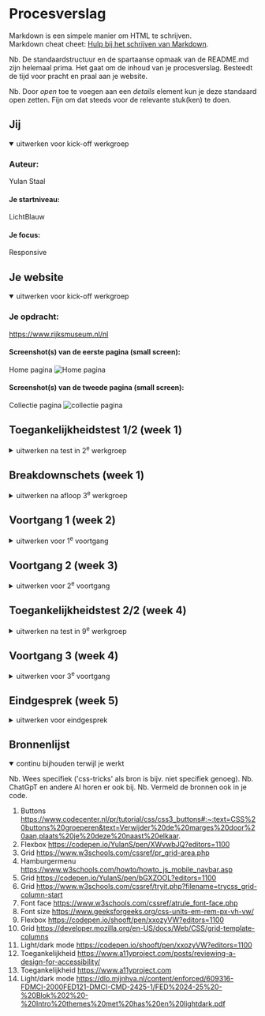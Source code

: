 # Procesverslag
Markdown is een simpele manier om HTML te schrijven.  
Markdown cheat cheet: [Hulp bij het schrijven van Markdown](https://github.com/adam-p/markdown-here/wiki/Markdown-Cheatsheet).

Nb. De standaardstructuur en de spartaanse opmaak van de README.md zijn helemaal prima. Het gaat om de inhoud van je procesverslag. Besteedt de tijd voor pracht en praal aan je website.

Nb. Door *open* toe te voegen aan een *details* element kun je deze standaard open zetten. Fijn om dat steeds voor de relevante stuk(ken) te doen.





## Jij

<details open>
  <summary>uitwerken voor kick-off werkgroep</summary>

  ### Auteur:
  Yulan Staal

  #### Je startniveau:
  LichtBlauw

  #### Je focus:
  Responsive
 
</details>





## Je website

<details open>
  <summary>uitwerken voor kick-off werkgroep</summary>

  ### Je opdracht:
 https://www.rijksmuseum.nl/nl

  #### Screenshot(s) van de eerste pagina (small screen): 
  Home pagina
  <img src="readme-images/Rijks-Home.PNG" width="375px" alt="Home pagina">

  #### Screenshot(s) van de tweede pagina (small screen):
  Collectie pagina
  <img src="readme-images/collectie.PNG" width="375px" alt="collectie pagina">
 
</details>



## Toegankelijkheidstest 1/2 (week 1)

<details>
  <summary>uitwerken na test in 2<sup>e</sup> werkgroep</summary>

  ### Bevindingen
  Ik ben door de Rijksmuseum site gegaan en heb de screenreader hierop getest. Ik heb verschillende dingen getest. Zo heb ik gekeken wat er zou gebeuren als ik de voice over gewoon     zou laten voorlezen, ook heb ik geprobeerd om met mijn toetsenbord te navigeren en ook met behulp van mijn muis. Ik ben tot de volgende bevindingen gekomen:

  - Soms slechte of zelfs geen alt teksten biij images
  - Voiceover herhaalt vaak dingen
  - Met de tab kun je door de website navigeren, dit werkt niet overal even goed.
  - Goede hieracrhie van h1, h2 etc..

</details>



## Breakdownschets (week 1)

<details>
  <summary>uitwerken na afloop 3<sup>e</sup> werkgroep</summary>

  ### de hele pagina: 
  <img src="readme-images/fed-breakdown-home-1.jpeg" width="375px" alt="breakdown van de hele pagina">
  <img src="readme-images/fed-breeakdown-home-2.jpeg" width="375px" alt="breakdown van de hele pagina">

  ### menu opengeklapt: 
  <img src="readme-images/Frontend-breakdownschetsen-03.png" width="375px" alt="breakdown van opengklapt menu">

  ### Collectie pagina: 
  <img src="readme-images/Frontend-breakdownschetsen-02.png" width="375px" alt="breakdown van collectie pagina">

</details>



## Voortgang 1 (week 2)

<details>
  <summary>uitwerken voor 1<sup>e</sup> voortgang</summary>

  ### Stand van zaken
  Mijn h1 vergroot niet mee en blijft niet in het midden staan, ook snapik het menu niet. 


  ### Agenda voor meeting
  samen met je groepje opstellen

  | Kyra                     | Pleuni            | Yulan                      | Tamara        |
  | ---                      | ---               | ---                        | ---           |
  | Flex of grid gebruiken   | :nth-of-type      | H1 in het midden krijgen   | en dan ik dat |


  ### Verslag van meeting
  hier na afloop snel de uitkomsten van de meeting vastleggen

  - Ik weet nu hoe ik mijn h1 in het midden krijg
  - Gebruik maken van aria-label
  - Font maken met @font face

</details>




## Voortgang 2 (week 3)

<details>
  <summary>uitwerken voor 2<sup>e</sup> voortgang</summary>

  ### Stand van zaken
  Snap niet hoe :nth of type werkt. En waarom er een h3 moet staan terwijl je die niet ziet.


  ### Agenda voor meeting
  samen met je groepje opstellen

  | Pleuni                       | Kyra                   | Yulan          | Tamara           |
  | ---                          | ---                    | ---            | ---              |
  | Wat ipv classes gebruiken    | 3 style css bestanden  | h3 verbergen   |                  |


  ### Verslag van meeting
  hier na afloop snel de uitkomsten van de meeting vastleggen

  - Ik snap nu hoe je :nth-of-type gebruikt 
  - Visually hidden gebruiken om elemenen onzichtbaar maken --> mijn h3
  - 3 css bestanden maken, 1 voor debasis style: root, fonts etc en 2 losse voor beide pagina's

</details>





## Toegankelijkheidstest 2/2 (week 4)

<details>
  <summary>uitwerken na test in 9<sup>e</sup> werkgroep</summary>

  ### Bevindingen

  Ik heb deze test in week 4 gedaan. Ik ben nog niet klaar met mijn website. Mijn belangrijkste bevindingen voor nu, staan hieronder. Ik zal onder de bevingen foto's plaatsen van de WCAG checklist, als mijn site helemaal af is.
  
  - Verbeterde alt teksten bij de images.
  - Nog niet elke image heeft een ingevulde alt tekst
  - Screenreader leest alles op de goede volgorde voor
  - Goede hierarchie met h1, h2 etc
  - Snap alleen nog niet helemaal hoe je door de site 'tabt'
  - Ik heb nog geen light/ dark mode
  - Aria-labels voor buttons etc moet ik nog toevoegen
  - Het is me niet gelukt om video toe te voegen
  - Nog niet alle media query's staan erin

Na het afronden van mijn site:

- Elke button heeft een aria-label en staat in een button element
- Alle images een goed en duidelijk alt tekst gegeven
- Media query's gefixt waardoor je mijn site op elke scherm grootte kunt bekijken
- Light/ dark mode gemaakt
- Goed gebruikt gemaakt van customc properties




</details>





## Voortgang 3 (week 4)

<details>
  <summary>uitwerken voor 3<sup>e</sup> voortgang</summary>

  ### Stand van zaken
  Extra uitleg voor grid nodig, ook voor media query wil ik veel met grid gaan werken voor onder andere mijn afbeeldingen. Ook heb ik behoefte aan extra uitleg voor de light/ dark mmode (mocht ik hier uberhaupt nog aan toekomen).


  ### Agenda voor meeting
  samen met je groepje opstellen
  
  | Kyra           | Pleuni                    | Yulan              | Tamara           |
  | ---            | ---                       | ---                | ---              |
  | Grid area      | Opstelling van slider     | Light/dark mode    | Afwezig          |
  | @media query   | Clamp font size           | Hoe werkt Grid     |                  |

  ### Verslag van meeting
  hier na afloop snel de uitkomsten van de meeting vastleggen

  - Weet nu hoe je light / dark mode toevoegt en hoe je daar buttons biij kunt maken
  - Duidelijker hoe media query's werken
  - Grid area in 1 regel ipv los grid-row-start grid-column-start etc. (Wel makkelijker voor mij om los uit te schrijven hihi)

</details>





## Eindgesprek (week 5)

<details>
  <summary>uitwerken voor eindgesprek</summary>

  ### Je uitkomst - karakteristiek screenshots:
  <img src="readme-images/sfeer.jpeg" width="375px" alt="Grid sfeer plaatje">
  <img src="readme-images/grid.PNG" width="375px" alt="Grid sfeer plaatje">
  <img src="readme-images/home.jpeg" width="375px" alt="Grid sfeer plaatje">


  ### Dit ging goed/Heb ik geleerd: 
  Ik heb over het algemeen enorm veel nieuwe kennis over CSS opgedaan, zo begrijp ik onder andere hoe je gebruik van een grid kunt maken en het werken met media query's. Ik was dit gehele vak erg onzeker en heb erg aan mezelf getwijfeld. Ik wist niet zeker of het me zou lukken om 2 pagina's te kunnen maken. Maar ik ben trots dat mijn beide pagina's staan en ook responsive goed werken. 

  <img src="readme-images/moeilijk.PNG" width="375px" alt="Grid sfeer plaatje">


  ### Dit was lastig/Is niet gelukt:
  Over het algemeen vond ik bijna alles wel lastig, ik had het meeste moeite met mijn hamburger menu. Helaas is het me ook niet gelukt om deze volledig na te kunnen maken. Op klein scherm klopt hij, maar zodra het scherm groter wordt hoort een deel van de tekst die in het menu staat, naar de nav bar te verplaatsen. Dit is me helaas niet gelukt. Ook vond ik het maken van één bepaalde sectie in mijn collectie pagina extreem lastig, dit gaat over de 6e sectie in mijn main met meerdere artikelen. Ik had een idee van hoe ik dit moest doen, maar puntje bij paaltje heb ik hier meerdere dagen op vast gelopen. Gelukkig is het uiteindelijk goed gekomen en heb ik het nog kunnen fixen!

  <img src="readme-images/menu.jpeg" width="375px" alt="menu bijna volledig">
</details>





## Bronnenlijst

<details open>
  <summary>continu bijhouden terwijl je werkt</summary>

  Nb. Wees specifiek ('css-tricks' als bron is bijv. niet specifiek genoeg). 
  Nb. ChatGpT en andere AI horen er ook bij.
  Nb. Vermeld de bronnen ook in je code.

  1. Buttons https://www.codecenter.nl/pr/tutorial/css/css3_buttons#:~:text=CSS%20buttons%20groeperen&text=Verwijder%20de%20marges%20door%20aan,plaats%20je%20deze%20naast%20elkaar.
  2. Flexbox https://codepen.io/YulanS/pen/XWvwbJQ?editors=1100
  3. Grid https://www.w3schools.com/cssref/pr_grid-area.php
  4. Hamburgermenu https://www.w3schools.com/howto/howto_js_mobile_navbar.asp
  5. Grid https://codepen.io/YulanS/pen/bGXZOOL?editors=1100
  6. Grid https://www.w3schools.com/cssref/tryit.php?filename=trycss_grid-column-start
  7. Font face https://www.w3schools.com/cssref/atrule_font-face.php
  8. Font size https://www.geeksforgeeks.org/css-units-em-rem-px-vh-vw/
  9. Flexbox https://codepen.io/shooft/pen/xxozyVW?editors=1100
  10. Grid https://developer.mozilla.org/en-US/docs/Web/CSS/grid-template-columns
  11. Light/dark mode https://codepen.io/shooft/pen/xxozyVW?editors=1100
  12. Toegankelijkheid https://www.a11yproject.com/posts/reviewing-a-design-for-accessibility/
  13. Toegankelijkheid https://www.a11yproject.com
  14. Light/dark mode https://dlo.mijnhva.nl/content/enforced/609316-FDMCI-2000FED121-DMCI-CMD-2425-1/FED%2024-25%20-%20Blok%202%20-%20Intro%20themes%20met%20has%20en%20lightdark.pdf

</details>
